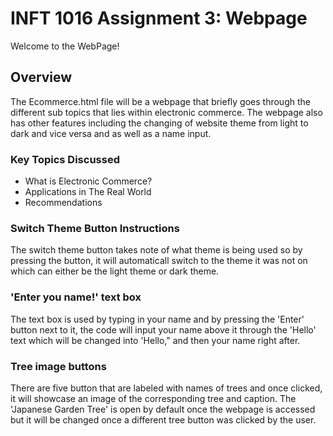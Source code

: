 # INFT 1016 Assignment 3: Webpage

Welcome to the WebPage!

## Overview

The Ecommerce.html file will be a webpage that briefly goes through the different sub topics that lies within electronic commerce. The webpage also has other features including the changing of website theme from light to dark and vice versa and as well as a name input.

### Key Topics Discussed
- What is Electronic Commerce?
- Applications in The Real World
- Recommendations

### Switch Theme Button Instructions
The switch theme button takes note of what theme is being used so by pressing the button, it will automaticall switch to the theme it was not on which can either be the light theme or dark theme.

### 'Enter you name!' text box
The text box is used by typing in your name and by pressing the 'Enter' button next to it, the code will input your name above it through the 'Hello' text which will be changed into 'Hello," and then your name right after.

### Tree image buttons
There are five button that are labeled with names of trees and once clicked, it will showcase an image of the corresponding tree and caption. The 'Japanese Garden Tree' is open by default once the webpage is accessed but it will be changed once a different tree button was clicked by the user.